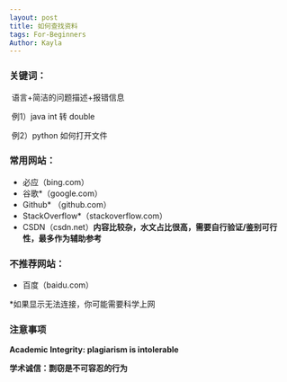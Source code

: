 ```yaml
---
layout: post
title: 如何查找资料
tags: For-Beginners
Author: Kayla
---
```


### 关键词：

​	语言+简洁的问题描述+报错信息

​	例1）java int 转 double

​	例2）python 如何打开文件


### 常用网站：

- 必应（bing.com）
- 谷歌*（google.com）
- Github* （github.com）
- StackOverflow*（stackoverflow.com）
- CSDN（csdn.net）**内容比较杂，水文占比很高，需要自行验证/鉴别可行性，最多作为辅助参考**

### 不推荐网站：

- 百度（baidu.com）

*如果显示无法连接，你可能需要科学上网



### 注意事项

**Academic Integrity: plagiarism is intolerable**

**学术诚信：剽窃是不可容忍的行为**

